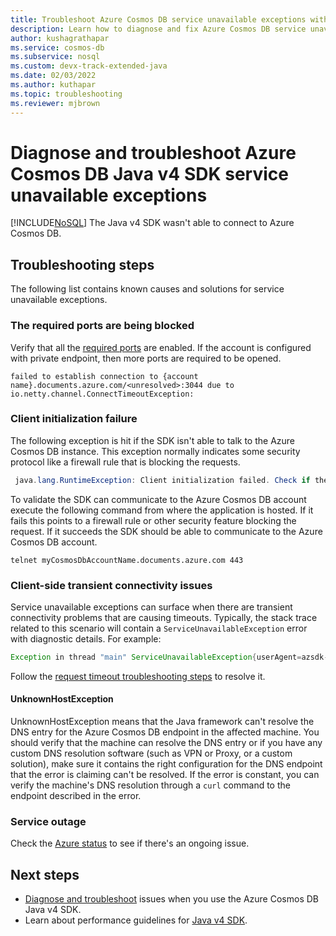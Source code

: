 ```yaml
---
title: Troubleshoot Azure Cosmos DB service unavailable exceptions with the Java v4 SDK
description: Learn how to diagnose and fix Azure Cosmos DB service unavailable exceptions with the Java v4 SDK.
author: kushagrathapar
ms.service: cosmos-db
ms.subservice: nosql
ms.custom: devx-track-extended-java
ms.date: 02/03/2022
ms.author: kuthapar
ms.topic: troubleshooting
ms.reviewer: mjbrown
---
```


# Diagnose and troubleshoot Azure Cosmos DB Java v4 SDK service unavailable exceptions
[!INCLUDE[NoSQL](../includes/appliesto-nosql.md)]
The Java v4 SDK wasn't able to connect to Azure Cosmos DB.

## Troubleshooting steps
The following list contains known causes and solutions for service unavailable exceptions.

### The required ports are being blocked
Verify that all the [required ports](sdk-connection-modes.md#service-port-ranges) are enabled. If the account is configured with private endpoint, then more ports are required to be opened.

```
failed to establish connection to {account name}.documents.azure.com/<unresolved>:3044 due to io.netty.channel.ConnectTimeoutException:
```

### Client initialization failure
The following exception is hit if the SDK isn't able to talk to the Azure Cosmos DB instance. This exception normally indicates some security protocol like a firewall rule that is blocking the requests.

```java
 java.lang.RuntimeException: Client initialization failed. Check if the endpoint is reachable and if your auth token is valid
```

To validate the SDK can communicate to the Azure Cosmos DB account execute the following command from where the application is hosted. If it fails this points to a firewall rule or other security feature blocking the request. If it succeeds the SDK should be able to communicate to the Azure Cosmos DB account.
```
telnet myCosmosDbAccountName.documents.azure.com 443
```

### Client-side transient connectivity issues
Service unavailable exceptions can surface when there are transient connectivity problems that are causing timeouts. Typically, the stack trace related to this scenario will contain a `ServiceUnavailableException` error with diagnostic details. For example:

```java
Exception in thread "main" ServiceUnavailableException{userAgent=azsdk-java-cosmos/4.6.0 Linux/4.15.0-1096-azure JRE/11.0.8, error=null, resourceAddress='null', requestUri='null', statusCode=503, message=Service is currently unavailable, please retry after a while. If this problem persists please contact support.: Message: "" {"diagnostics"}
```

Follow the [request timeout troubleshooting steps](troubleshoot-java-sdk-request-timeout.md#troubleshooting-steps) to resolve it.

#### UnknownHostException
UnknownHostException means that the Java framework can't resolve the DNS entry for the Azure Cosmos DB endpoint in the affected machine. You should verify that the machine can resolve the DNS entry or if you have any custom DNS resolution software (such as VPN or Proxy, or a custom solution), make sure it contains the right configuration for the DNS endpoint that the error is claiming can't be resolved. If the error is constant, you can verify the machine's DNS resolution through a `curl` command to the endpoint described in the error.

### Service outage
Check the [Azure status](https://azure.status.microsoft/status) to see if there's an ongoing issue.


## Next steps
* [Diagnose and troubleshoot](troubleshoot-java-sdk-v4.md) issues when you use the Azure Cosmos DB Java v4 SDK.
* Learn about performance guidelines for [Java v4 SDK](performance-tips-java-sdk-v4.md).
